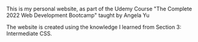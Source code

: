 This is my personal website, as part of the Udemy Course "The Complete 2022 Web Development Bootcamp" taught by Angela Yu

The website is created using the knowledge I learned from Section 3: Intermediate CSS.